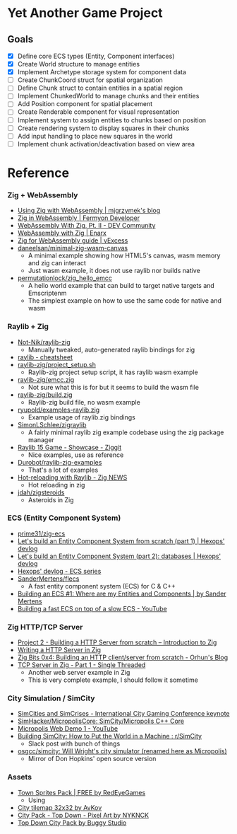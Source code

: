 # Yet Another Game Project

## Goals

- [x] Define core ECS types (Entity, Component interfaces)
- [x] Create World structure to manage entities
- [x] Implement Archetype storage system for component data
- [ ] Create ChunkCoord struct for spatial organization
- [ ] Define Chunk struct to contain entities in a spatial region
- [ ] Implement ChunkedWorld to manage chunks and their entities
- [ ] Add Position component for spatial placement
- [ ] Create Renderable component for visual representation
- [ ] Implement system to assign entities to chunks based on position
- [ ] Create rendering system to display squares in their chunks
- [ ] Add input handling to place new squares in the world
- [ ] Implement chunk activation/deactivation based on view area

# Reference

### Zig + WebAssembly

- [Using Zig with WebAssembly | mjgrzymek's blog](https://blog.mjgrzymek.com/blog/zigwasm)
- [Zig in WebAssembly | Fermyon Developer](https://developer.fermyon.com/wasm-languages/zig)
- [WebAssembly With Zig, Pt. II - DEV Community](https://dev.to/sleibrock/webassembly-with-zig-pt-ii-ei7)
- [WebAssembly with Zig | Enarx](https://enarx.dev/docs/webassembly/zig)
- [Zig for WebAssembly guide | vExcess](https://vexcess.github.io/blog/zig-for-webassembly-guide.html)
- [daneelsan/minimal-zig-wasm-canvas](https://github.com/daneelsan/minimal-zig-wasm-canvas/tree/master)
  - A minimal example showing how HTML5's canvas, wasm memory and zig can interact
  - Just wasm example, it does not use raylib nor builds native
- [permutationlock/zig_hello_emcc](https://github.com/permutationlock/zig_hello_emcc/tree/main)
  - A hello world example that can build to target native targets and Emscriptenm
  - The simplest example on how to use the same code for native and wasm

### Raylib + Zig
- [Not-Nik/raylib-zig](https://github.com/Not-Nik/raylib-zig)
  - Manually tweaked, auto-generated raylib bindings for zig
- [raylib - cheatsheet](https://www.raylib.com/cheatsheet/cheatsheet.html)
- [raylib-zig/project_setup.sh](https://github.com/Not-Nik/raylib-zig/blob/devel/project_setup.sh#L32C5-L32C42)
  - Raylib-zig project setup script, it has raylib wasm example
- [raylib-zig/emcc.zig](https://github.com/Not-Nik/raylib-zig/blob/devel/emcc.zig)
  - Not sure what this is for but it seems to build the wasm file
- [raylib-zig/build.zig](https://github.com/Not-Nik/raylib-zig/blob/devel/build.zig)
  - Raylib-zig build file, no wasm example
- [ryupold/examples-raylib.zig](https://github.com/ryupold/examples-raylib.zig)
  - Example usage of raylib.zig bindings
- [SimonLSchlee/zigraylib](https://github.com/SimonLSchlee/zigraylib/tree/main)
  - A fairly minimal raylib zig example codebase using the zig package manager
- [Raylib 15 Game - Showcase - Ziggit](https://ziggit.dev/t/raylib-15-game/5233)
  - Nice examples, use as reference
- [Durobot/raylib-zig-examples](https://github.com/Durobot/raylib-zig-examples)
  - That's a lot of examples
- [Hot-reloading with Raylib - Zig NEWS](https://zig.news/perky/hot-reloading-with-raylib-4bf9)
  - Hot reloading in zig
- [jdah/zigsteroids](https://github.com/jdah/zigsteroids/tree/main)
  - Asteroids in Zig

### ECS (Entity Component System)
- [prime31/zig-ecs](https://github.com/prime31/zig-ecs/tree/master?tab=readme-ov-file)
- [Let's build an Entity Component System from scratch (part 1) | Hexops' devlog](https://devlog.hexops.com/2022/lets-build-ecs-part-1/)
- [Let's build an Entity Component System (part 2): databases | Hexops' devlog](https://devlog.hexops.com/2022/lets-build-ecs-part-2-databases/)
- [Hexops' devlog - ECS series](https://devlog.hexops.com/categories/build-an-ecs/)
- [SanderMertens/flecs](https://github.com/SanderMertens/flecs?tab=readme-ov-file)
  - A fast entity component system (ECS) for C & C++
- [Building an ECS #1: Where are my Entities and Components | by Sander Mertens](https://ajmmertens.medium.com/building-an-ecs-1-where-are-my-entities-and-components-63d07c7da742)
- [Building a fast ECS on top of a slow ECS - YouTube](https://www.youtube.com/watch?v=71RSWVyOMEY)

### Zig HTTP/TCP Server
- [Project 2 - Building a HTTP Server from scratch – Introduction to Zig](https://pedropark99.github.io/zig-book/Chapters/04-http-server.html)
- [Writing a HTTP Server in Zig](https://www.pedaldrivenprogramming.com/2024/03/writing-a-http-server-in-zig/)
- [Zig Bits 0x4: Building an HTTP client/server from scratch - Orhun's Blog](https://blog.orhun.dev/zig-bits-04/)
- [TCP Server in Zig - Part 1 - Single Threaded](https://www.openmymind.net/TCP-Server-In-Zig-Part-1-Single-Threaded/)
  - Another web server example in Zig
  - This is very complete example, I should follow it sometime

### City Simulation / SimCity
- [SimCities and SimCrises - International City Gaming Conference keynote](https://molleindustria.org/GamesForCities/)
- [SimHacker/MicropolisCore: SimCity/Micropolis C++ Core](https://github.com/SimHacker/MicropolisCore)
- [Micropolis Web Demo 1 - YouTube](https://www.youtube.com/watch?v=wlHGfNlE8Os)
- [Building SimCity: How to Put the World in a Machine : r/SimCity](https://www.reddit.com/r/SimCity/comments/1dhrxrm/building_simcity_how_to_put_the_world_in_a_machine/)
  - Slack post with bunch of things
- [osgcc/simcity: Will Wright's city simulator (renamed here as Micropolis)](https://github.com/osgcc/simcity)
  - Mirror of Don Hopkins' open source version

### Assets
- [Town Sprites Pack | FREE by RedEyeGames](https://red-eye-games.itch.io/freetownspritespack?download)
  - Using
- [City tilemap 32x32 by AvKov](https://avkov.itch.io/city-tilemap-32x32)
- [City Pack - Top Down - Pixel Art by NYKNCK](https://nyknck.itch.io/citypackpixelart)
- [Top Down City Pack by Buggy Studio](https://buggystudio.itch.io/top-down-city-pack)